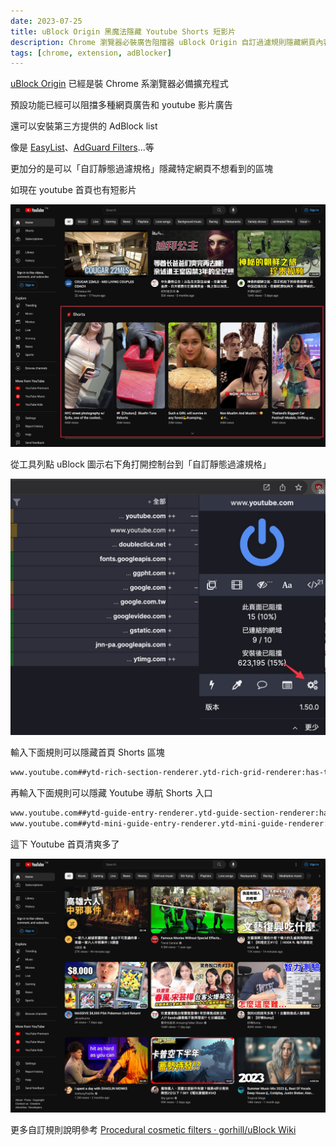 ```yaml
---
date: 2023-07-25
title: uBlock Origin 黑魔法隱藏 Youtube Shorts 短影片
description: Chrome 瀏覽器必裝廣告阻擋器 uBlock Origin 自訂過濾規則隱藏網頁內容
tags: [chrome, extension, adBlocker]
---
```


[uBlock Origin](https://chrome.google.com/webstore/detail/ublock-origin/cjpalhdlnbpafiamejdnhcphjbkeiagm?utm_source=app-launcher) 已經是裝 Chrome 系瀏覽器必備擴充程式

預設功能已經可以阻擋多種網頁廣告和 youtube 影片廣告

還可以安裝第三方提供的 AdBlock list

像是 [EasyList](https://easylist.to/)、[AdGuard Filters](https://adguard.com/kb/general/ad-filtering/adguard-filters/)...等

更加分的是可以「自訂靜態過濾規格」隱藏特定網頁不想看到的區塊

如現在 youtube 首頁也有短影片

![Youtube Shorts](img/youtube-shorts.jpg)

從工具列點 uBlock 圖示右下角打開控制台到「自訂靜態過濾規格」

![Open dashbaord](img/open-dashboard.jpg)

輸入下面規則可以隱藏首頁 Shorts 區塊

```txt
www.youtube.com##ytd-rich-section-renderer.ytd-rich-grid-renderer:has-text(shorts)
```

再輸入下面規則可以隱藏 Youtube 導航 Shorts 入口

```txt
www.youtube.com##ytd-guide-entry-renderer.ytd-guide-section-renderer:has(a[title="Shorts"])
www.youtube.com##ytd-mini-guide-entry-renderer.ytd-mini-guide-renderer:has(a[title="Shorts"])
```

這下 Youtube 首頁清爽多了

![Youtube Home](img/youtube-home.jpg)

更多自訂規則說明參考 [Procedural cosmetic filters · gorhill/uBlock Wiki](https://github.com/gorhill/uBlock/wiki/Procedural-cosmetic-filters)
